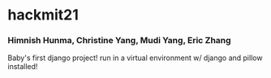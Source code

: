 # hackmit21

### Himnish Hunma, Christine Yang, Mudi Yang, Eric Zhang

Baby's first django project!
run in a virtual environment w/ django and pillow installed!
